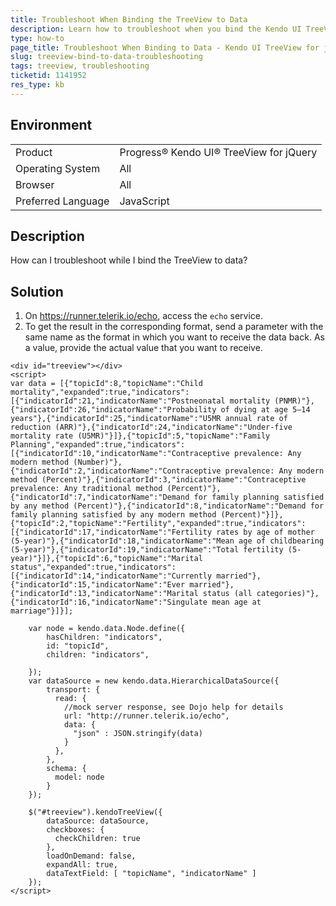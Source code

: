 ```yaml
---
title: Troubleshoot When Binding the TreeView to Data
description: Learn how to troubleshoot when you bind the Kendo UI TreeView to data.
type: how-to
page_title: Troubleshoot When Binding to Data - Kendo UI TreeView for jQuery
slug: treeview-bind-to-data-troubleshooting
tags: treeview, troubleshooting
ticketid: 1141952  
res_type: kb
---
```


## Environment

<table>
 <tr>
  <td>Product</td>
  <td>Progress® Kendo UI® TreeView for jQuery</td>
 </tr>
 <tr>
  <td>Operating System</td>
  <td>All</td>
 </tr>
 <tr>
  <td>Browser</td>
  <td>All</td>
 </tr>
 <tr>
  <td>Preferred Language</td>
  <td>JavaScript</td>
 </tr>
</table>

## Description

How can I troubleshoot while I bind the TreeView to data?

## Solution

1. On https://runner.telerik.io/echo, access the `echo` service.
1. To get the result in the corresponding format, send a parameter with the same name as the format in which you want to receive the data back. As a value, provide the actual value that you want to receive.

```dojo
<div id="treeview"></div>
<script>
var data = [{"topicId":8,"topicName":"Child mortality","expanded":true,"indicators":[{"indicatorId":21,"indicatorName":"Postneonatal mortality (PNMR)"},{"indicatorId":26,"indicatorName":"Probability of dying at age 5–14 years"},{"indicatorId":25,"indicatorName":"U5MR annual rate of reduction (ARR)"},{"indicatorId":24,"indicatorName":"Under-five mortality rate (U5MR)"}]},{"topicId":5,"topicName":"Family Planning","expanded":true,"indicators":[{"indicatorId":10,"indicatorName":"Contraceptive prevalence: Any modern method (Number)"},{"indicatorId":2,"indicatorName":"Contraceptive prevalence: Any modern method (Percent)"},{"indicatorId":3,"indicatorName":"Contraceptive prevalence: Any traditional method (Percent)"},{"indicatorId":7,"indicatorName":"Demand for family planning satisfied by any method (Percent)"},{"indicatorId":8,"indicatorName":"Demand for family planning satisfied by any modern method (Percent)"}]},{"topicId":2,"topicName":"Fertility","expanded":true,"indicators":[{"indicatorId":17,"indicatorName":"Fertility rates by age of mother (5-year)"},{"indicatorId":18,"indicatorName":"Mean age of childbearing (5-year)"},{"indicatorId":19,"indicatorName":"Total fertility (5-year)"}]},{"topicId":6,"topicName":"Marital status","expanded":true,"indicators":[{"indicatorId":14,"indicatorName":"Currently married"},{"indicatorId":15,"indicatorName":"Ever married"},{"indicatorId":13,"indicatorName":"Marital status (all categories)"},{"indicatorId":16,"indicatorName":"Singulate mean age at marriage"}]}];    

    var node = kendo.data.Node.define({
        hasChildren: "indicators",
        id: "topicId",
        children: "indicators",

    });
    var dataSource = new kendo.data.HierarchicalDataSource({
        transport: {
          read: {
            //mock server response, see Dojo help for details
            url: "http://runner.telerik.io/echo",
            data: {
              "json" : JSON.stringify(data)
            }
          },
        },
        schema: {
          model: node
        }
    });

    $("#treeview").kendoTreeView({
        dataSource: dataSource,
        checkboxes: {
          checkChildren: true
        },
        loadOnDemand: false,
        expandAll: true,
        dataTextField: [ "topicName", "indicatorName" ]
    });
</script>
```
